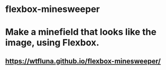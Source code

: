 # flexbox-minesweeper

# Make a minefield that looks like the image, using Flexbox.

## https://wtfluna.github.io/flexbox-minesweeper/